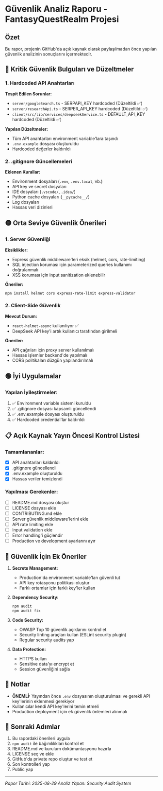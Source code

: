# Güvenlik Analiz Raporu - FantasyQuestRealm Projesi

## Özet
Bu rapor, projenin GitHub'da açık kaynak olarak paylaşılmadan önce yapılan güvenlik analizinin sonuçlarını içermektedir.

## 🔴 Kritik Güvenlik Bulguları ve Düzeltmeler

### 1. Hardcoded API Anahtarları
**Tespit Edilen Sorunlar:**
- `server/googleSearch.ts` - SERPAPI_KEY hardcoded (Düzeltildi ✅)
- `server/researchApi.ts` - SERPER_API_KEY hardcoded (Düzeltildi ✅)  
- `client/src/lib/services/deepseekService.ts` - DEFAULT_API_KEY hardcoded (Düzeltildi ✅)

**Yapılan Düzeltmeler:**
- Tüm API anahtarları environment variable'lara taşındı
- `.env.example` dosyası oluşturuldu
- Hardcoded değerler kaldırıldı

### 2. .gitignore Güncellemeleri
**Eklenen Kurallar:**
- Environment dosyaları (`.env`, `.env.local`, vb.)
- API key ve secret dosyaları
- IDE dosyaları (`.vscode/`, `.idea/`)
- Python cache dosyaları (`__pycache__/`)
- Log dosyaları
- Hassas veri dizinleri

## 🟡 Orta Seviye Güvenlik Önerileri

### 1. Server Güvenliği
**Eksiklikler:**
- Express güvenlik middleware'leri eksik (helmet, cors, rate-limiting)
- SQL injection koruması için parameterized queries kullanımı doğrulanmalı
- XSS koruması için input sanitization eklenebilir

**Öneriler:**
```bash
npm install helmet cors express-rate-limit express-validator
```

### 2. Client-Side Güvenlik
**Mevcut Durum:**
- `react-helmet-async` kullanılıyor ✅
- DeepSeek API key'i artık kullanıcı tarafından girilmeli

**Öneriler:**
- API çağrıları için proxy server kullanılmalı
- Hassas işlemler backend'de yapılmalı
- CORS politikaları düzgün yapılandırılmalı

## 🟢 İyi Uygulamalar

### Yapılan İyileştirmeler:
1. ✅ Environment variable sistemi kuruldu
2. ✅ .gitignore dosyası kapsamlı güncellendi
3. ✅ .env.example dosyası oluşturuldu
4. ✅ Hardcoded credential'lar kaldırıldı

## 📋 Açık Kaynak Yayın Öncesi Kontrol Listesi

### Tamamlananlar:
- [x] API anahtarları kaldırıldı
- [x] .gitignore güncellendi
- [x] .env.example oluşturuldu
- [x] Hassas veriler temizlendi

### Yapılması Gerekenler:
- [ ] README.md dosyası oluştur
- [ ] LICENSE dosyası ekle
- [ ] CONTRIBUTING.md ekle
- [ ] Server güvenlik middleware'lerini ekle
- [ ] API rate limiting ekle
- [ ] Input validation ekle
- [ ] Error handling'i güçlendir
- [ ] Production ve development ayarlarını ayır

## 🔐 Güvenlik İçin Ek Öneriler

1. **Secrets Management:**
   - Production'da environment variable'ları güvenli tut
   - API key rotasyonu politikası oluştur
   - Farklı ortamlar için farklı key'ler kullan

2. **Dependency Security:**
   ```bash
   npm audit
   npm audit fix
   ```

3. **Code Security:**
   - OWASP Top 10 güvenlik açıklarını kontrol et
   - Security linting araçları kullan (ESLint security plugin)
   - Regular security audits yap

4. **Data Protection:**
   - HTTPS kullan
   - Sensitive data'yı encrypt et
   - Session güvenliğini sağla

## 📝 Notlar

- **ÖNEMLİ:** Yayından önce `.env` dosyasının oluşturulması ve gerekli API key'lerinin eklenmesi gerekiyor
- Kullanıcılar kendi API key'lerini temin etmeli
- Production deployment için ek güvenlik önlemleri alınmalı

## 🚀 Sonraki Adımlar

1. Bu rapordaki önerileri uygula
2. `npm audit` ile bağımlılıkları kontrol et
3. README.md ve kurulum dokümantasyonu hazırla
4. LICENSE seç ve ekle
5. GitHub'da private repo oluştur ve test et
6. Son kontrolleri yap
7. Public yap

---
*Rapor Tarihi: 2025-08-29*
*Analiz Yapan: Security Audit System*